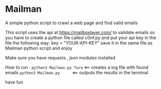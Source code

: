 # Mailman
A simple python script to crawl a web page and find valid emails 



This script uses the api at https://mailboxlayer.com/ to validate emails so you have to create a python file called c0nf.py and put your api key in the file the following way:
    key = "YOUR-API-KEY"
save it in the same file as Mailman python script and enjoy 


Make sure you have requests , json modules installed 

How to run :
  ```python3 Mailman.py Ture```  <== creates a log file with found emails 
  ```python3 Mailman.py     ```  <== outputs the results in the terminal 
  
 have fun
 
